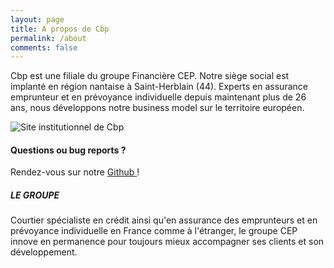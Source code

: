 ```yaml
---
layout: page
title: A propos de Cbp
permalink: /about
comments: false
---
```


<div class="row justify-content-between">
<div class="col-md-8 pr-5">

<p>Cbp est une filiale du groupe Financière CEP. Notre siège social est implanté en région nantaise à Saint-Herblain (44). Experts en assurance emprunteur et en prévoyance individuelle depuis maintenant plus de 26 ans, nous développons notre business model sur le territoire européen.</p>

<p class="mb-5"><img class="shadow-lg" src="{{site.baseurl}}/assets/images/site-cbp.png" alt="Site institutionnel de Cbp" /></p>

<h4>Questions ou bug reports ?</h4>

<p>Rendez-vous sur notre <a href="https://github.com/cbp-group/cbp-group.github.io">Github </a>!</p>

</div>

<div class="col-md-4">

<div class="sticky-top sticky-top-80">
<h5>LE GROUPE</h5>

<p>Courtier spécialiste en crédit ainsi qu'en assurance des emprunteurs et en prévoyance individuelle en France comme à l'étranger,
le groupe CEP innove en permanence pour toujours mieux accompagner ses clients et son développement.</p>

</div>
</div>
</div>
